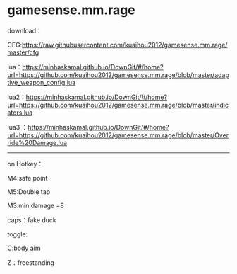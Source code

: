 # gamesense.mm.rage
download：

CFG:https://raw.githubusercontent.com/kuaihou2012/gamesense.mm.rage/master/cfg

lua：https://minhaskamal.github.io/DownGit/#/home?url=https://github.com/kuaihou2012/gamesense.mm.rage/blob/master/adaptive_weapon_config.lua

lua2：https://minhaskamal.github.io/DownGit/#/home?url=https://github.com/kuaihou2012/gamesense.mm.rage/blob/master/indicators.lua

lua3 ：https://minhaskamal.github.io/DownGit/#/home?url=https://github.com/kuaihou2012/gamesense.mm.rage/blob/master/Override%20Damage.lua

-------------------------------------------------------------------------------------------
on Hotkey：

M4:safe point

M5:Double tap

M3:min damage =8

caps：fake duck

toggle:

C:body aim

Z：freestanding
